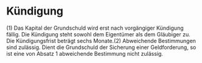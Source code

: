 # Kündigung

(1) Das Kapital der Grundschuld wird erst nach vorgängiger Kündigung fällig. Die Kündigung steht sowohl dem Eigentümer als dem Gläubiger zu. Die Kündigungsfrist beträgt sechs Monate.(2) Abweichende Bestimmungen sind zulässig. Dient die Grundschuld der Sicherung einer Geldforderung, so ist eine von Absatz 1 abweichende Bestimmung nicht zulässig. 


